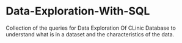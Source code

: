 # Data-Exploration-With-SQL
Collection of the queries for Data Exploration Of CLinic Database to understand what is in a dataset and the characteristics of the data.
